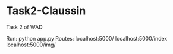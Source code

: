 # Task2-Claussin

Task 2 of WAD 

Run: python app.py
Routes: localhost:5000/
        localhost:5000/index
        localhost:5000/img/<imagename>

